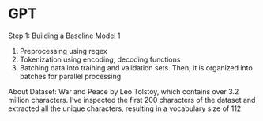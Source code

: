 # GPT

Step 1: Building a Baseline Model 1
1. Preprocessing using regex
2. Tokenization using encoding, decoding functions
3. Batching data into training and validation sets. Then, it is organized into batches for parallel processing

About Dataset: War and Peace by Leo Tolstoy, which contains over 3.2 million characters. 
I’ve inspected the first 200 characters of the dataset and extracted all the unique characters, resulting in a vocabulary size of 112
